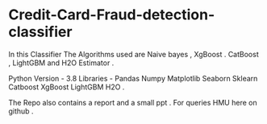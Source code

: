 # Credit-Card-Fraud-detection-classifier

In this Classifier The Algorithms used are Naive bayes , XgBoost . CatBoost , LightGBM and H2O Estimator . 

Python Version - 3.8
Libraries - Pandas 
            Numpy
            Matplotlib
            Seaborn
            Sklearn
            Catboost
            XgBoost
            LightGBM
            H2O . 
            
The Repo also contains a report and a small ppt . For queries HMU here on github . 

